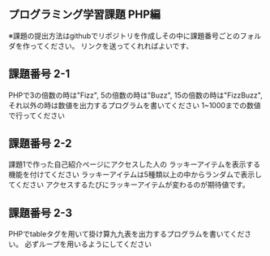 ## プログラミング学習課題 PHP編
※課題の提出方法はgithubでリポジトリを作成しその中に課題番号ごとのフォルダを作ってください。
リンクを送ってくれればよいです、

## 課題番号 2-1
PHPで3の倍数の時は"Fizz",
5の倍数の時は"Buzz",
15の倍数の時は"FizzBuzz",
それ以外の時は数値を出力するプログラムを書いてください
1~1000までの数値で行ってください

## 課題番号 2-2
課題1で作った自己紹介ページにアクセスした人の
ラッキーアイテムを表示する機能を付けてください
ラッキーアイテムは5種類以上の中からランダムで表示してください
アクセスするたびにラッキーアイテムが変わるのが期待値です。

## 課題番号 2-3
PHPでtableタグを用いて掛け算九九表を出力するプログラムを書いてください。
必ずループを用いるようにしてください
